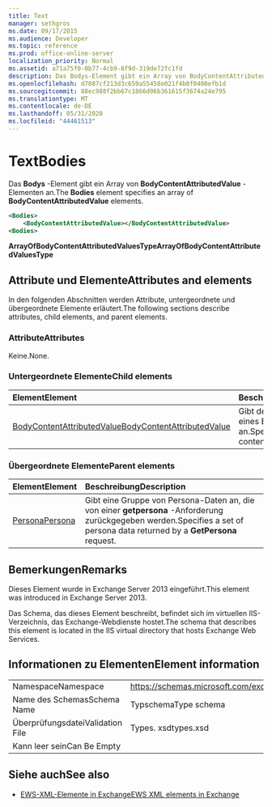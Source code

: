 ```yaml
---
title: Text
manager: sethgros
ms.date: 09/17/2015
ms.audience: Developer
ms.topic: reference
ms.prod: office-online-server
localization_priority: Normal
ms.assetid: a71a75f0-0b77-4cb9-8f9d-319de72fc1fd
description: Das Bodys-Element gibt ein Array von BodyContentAttributedValue-Elementen an.
ms.openlocfilehash: d7087cf213d3c659a55458e021f4b8f0400efb1d
ms.sourcegitcommit: 88ec988f2bb67c1866d06b361615f3674a24e795
ms.translationtype: MT
ms.contentlocale: de-DE
ms.lasthandoff: 05/31/2020
ms.locfileid: "44461513"
---
```

# <a name="bodies"></a><span data-ttu-id="91dc0-103">Text</span><span class="sxs-lookup"><span data-stu-id="91dc0-103">Bodies</span></span>

<span data-ttu-id="91dc0-104">Das **Bodys** -Element gibt ein Array von **BodyContentAttributedValue** -Elementen an.</span><span class="sxs-lookup"><span data-stu-id="91dc0-104">The **Bodies** element specifies an array of **BodyContentAttributedValue** elements.</span></span> 
  
```XML
<Bodies>
    <BodyContentAttributedValue></BodyContentAttributedValue>
<Bodies>
```

 <span data-ttu-id="91dc0-105">**ArrayOfBodyContentAttributedValuesType**</span><span class="sxs-lookup"><span data-stu-id="91dc0-105">**ArrayOfBodyContentAttributedValuesType**</span></span>
## <a name="attributes-and-elements"></a><span data-ttu-id="91dc0-106">Attribute und Elemente</span><span class="sxs-lookup"><span data-stu-id="91dc0-106">Attributes and elements</span></span>

<span data-ttu-id="91dc0-107">In den folgenden Abschnitten werden Attribute, untergeordnete und übergeordnete Elemente erläutert.</span><span class="sxs-lookup"><span data-stu-id="91dc0-107">The following sections describe attributes, child elements, and parent elements.</span></span>
  
### <a name="attributes"></a><span data-ttu-id="91dc0-108">Attribute</span><span class="sxs-lookup"><span data-stu-id="91dc0-108">Attributes</span></span>

<span data-ttu-id="91dc0-109">Keine.</span><span class="sxs-lookup"><span data-stu-id="91dc0-109">None.</span></span>
  
### <a name="child-elements"></a><span data-ttu-id="91dc0-110">Untergeordnete Elemente</span><span class="sxs-lookup"><span data-stu-id="91dc0-110">Child elements</span></span>

|<span data-ttu-id="91dc0-111">**Element**</span><span class="sxs-lookup"><span data-stu-id="91dc0-111">**Element**</span></span>|<span data-ttu-id="91dc0-112">**Beschreibung**</span><span class="sxs-lookup"><span data-stu-id="91dc0-112">**Description**</span></span>|
|:-----|:-----|
|[<span data-ttu-id="91dc0-113">BodyContentAttributedValue</span><span class="sxs-lookup"><span data-stu-id="91dc0-113">BodyContentAttributedValue</span></span>](bodycontentattributedvalue.md) <br/> |<span data-ttu-id="91dc0-114">Gibt den Textkörper Inhalt eines Elements an.</span><span class="sxs-lookup"><span data-stu-id="91dc0-114">Specifies the body content of an item.</span></span>  <br/> |
   
### <a name="parent-elements"></a><span data-ttu-id="91dc0-115">Übergeordnete Elemente</span><span class="sxs-lookup"><span data-stu-id="91dc0-115">Parent elements</span></span>

|<span data-ttu-id="91dc0-116">**Element**</span><span class="sxs-lookup"><span data-stu-id="91dc0-116">**Element**</span></span>|<span data-ttu-id="91dc0-117">**Beschreibung**</span><span class="sxs-lookup"><span data-stu-id="91dc0-117">**Description**</span></span>|
|:-----|:-----|
|[<span data-ttu-id="91dc0-118">Persona</span><span class="sxs-lookup"><span data-stu-id="91dc0-118">Persona</span></span>](persona.md) <br/> |<span data-ttu-id="91dc0-119">Gibt eine Gruppe von Persona-Daten an, die von einer **getpersona** -Anforderung zurückgegeben werden.</span><span class="sxs-lookup"><span data-stu-id="91dc0-119">Specifies a set of persona data returned by a **GetPersona** request.</span></span>  <br/> |
   
## <a name="remarks"></a><span data-ttu-id="91dc0-120">Bemerkungen</span><span class="sxs-lookup"><span data-stu-id="91dc0-120">Remarks</span></span>

<span data-ttu-id="91dc0-121">Dieses Element wurde in Exchange Server 2013 eingeführt.</span><span class="sxs-lookup"><span data-stu-id="91dc0-121">This element was introduced in Exchange Server 2013.</span></span>
  
<span data-ttu-id="91dc0-122">Das Schema, das dieses Element beschreibt, befindet sich im virtuellen IIS-Verzeichnis, das Exchange-Webdienste hostet.</span><span class="sxs-lookup"><span data-stu-id="91dc0-122">The schema that describes this element is located in the IIS virtual directory that hosts Exchange Web Services.</span></span>
  
## <a name="element-information"></a><span data-ttu-id="91dc0-123">Informationen zu Elementen</span><span class="sxs-lookup"><span data-stu-id="91dc0-123">Element information</span></span>

|||
|:-----|:-----|
|<span data-ttu-id="91dc0-124">Namespace</span><span class="sxs-lookup"><span data-stu-id="91dc0-124">Namespace</span></span>  <br/> |https://schemas.microsoft.com/exchange/services/2006/types  <br/> |
|<span data-ttu-id="91dc0-125">Name des Schemas</span><span class="sxs-lookup"><span data-stu-id="91dc0-125">Schema Name</span></span>  <br/> |<span data-ttu-id="91dc0-126">Typschema</span><span class="sxs-lookup"><span data-stu-id="91dc0-126">Type schema</span></span>  <br/> |
|<span data-ttu-id="91dc0-127">Überprüfungsdatei</span><span class="sxs-lookup"><span data-stu-id="91dc0-127">Validation File</span></span>  <br/> |<span data-ttu-id="91dc0-128">Types. xsd</span><span class="sxs-lookup"><span data-stu-id="91dc0-128">types.xsd</span></span>  <br/> |
|<span data-ttu-id="91dc0-129">Kann leer sein</span><span class="sxs-lookup"><span data-stu-id="91dc0-129">Can Be Empty</span></span>  <br/> ||
   
## <a name="see-also"></a><span data-ttu-id="91dc0-130">Siehe auch</span><span class="sxs-lookup"><span data-stu-id="91dc0-130">See also</span></span>



- [<span data-ttu-id="91dc0-131">EWS-XML-Elemente in Exchange</span><span class="sxs-lookup"><span data-stu-id="91dc0-131">EWS XML elements in Exchange</span></span>](ews-xml-elements-in-exchange.md)

